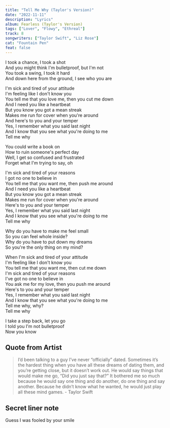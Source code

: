 ```yaml
---
title: "Tell Me Why (Taylor's Version)"
date: "2022-11-11"
description: "Lyrics"
album: Fearless (Taylor's Version)
tags: ["Lover", "Flowy", "Ethreal"]
track: 8
songwriters: ["Taylor Swift", "Liz Rose"]
cat: "Fountain Pen"
feat: false
---
```


<p className="verse-one">
I took a chance, I took a shot <br />
And you might think I'm bulletproof, but I'm not <br />
You took a swing, I took it hard <br />
And down here from the ground, I see who you are <br />
</p>
<p className="chorus">
I'm sick and tired of your attitude <br />
I'm feeling like I don't know you <br />
You tell me that you love me, then you cut me down <br />
And I need you like a heartbeat <br />
But you know you got a mean streak <br />
Makes me run for cover when you're around <br />
And here's to you and your temper <br />
Yes, I remember what you said last night <br />
And I know that you see what you're doing to me <br />
Tell me why <br />
</p>
<p className="verse-two">
You could write a book on <br />
How to ruin someone's perfect day <br />
Well, I get so confused and frustrated <br />
Forget what I'm trying to say, oh <br />
</p>
<p className="chorus">
I'm sick and tired of your reasons <br />
I got no one to believe in <br />
You tell me that you want me, then push me around <br />
And I need you like a heartbeat <br />
But you know you got a mean streak <br />
Makes me run for cover when you're around <br />
Here's to you and your temper <br />
Yes, I remember what you said last night <br />
And I know that you see what you're doing to me <br />
Tell me why <br />
</p>
<p className="bridge">
Why do you have to make me feel small <br />
So you can feel whole inside? <br />
Why do you have to put down my dreams <br />
So you're the only thing on my mind? <br />
</p>
<p className="chorus">
When I'm sick and tired of your attitude <br />
I'm feeling like I don't know you <br />
You tell me that you want me, then cut me down <br />
I'm sick and tired of your reasons <br />
I've got no one to believe in <br />
You ask me for my love, then you push me around <br />
Here's to you and your temper <br />
Yes, I remember what you said last night <br />
And I know that you see what you're doing to me <br />
Tell me why, why? <br />
Tell me why <br />
</p>
<p className="outro">
I take a step back, let you go <br />
I told you I'm not bulletproof <br />
Now you know <br />
</p>

## Quote from Artist

<blockquote>
I’d been talking to a guy I’ve never “officially” dated. Sometimes it’s the hardest thing when you have all these dreams of dating them, and you’re getting close, but it doesn’t work out. He would say things that would make me go, “Did you just say that?” It bothered me so much because he would say one thing and do another, do one thing and say another. Because he didn’t know what he wanted, he would just play all these mind games. - Taylor Swift
</blockquote>

## Secret liner note

Guess I was fooled by your smile
